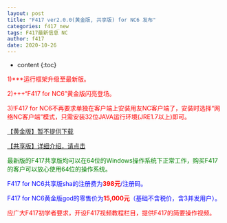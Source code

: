 ```yaml
---
layout: post
title: "F417 ver2.0.0(黄金版, 共享版) for NC6 发布"
categories: f417_new
tags: F417最新信息 NC
author: f417
date: 2020-10-26
---
```


* content
{:toc}



<p><font color="red">1)***运行框架升级至最新版。</font></p>

<p><font color="red">2)+++“F417 for NC6”黄金版闪亮登场。</font></p>

<p><font color="red">3)!F417 for NC6不再要求单独在客户端上安装用友NC客户端了，安装时选择“网络NC客户端”模式，只需安装32位JAVA运行环境(JRE1.7以上)即可。</font></p>


[【黄金版】暂不提供下载](/#)

[【共享版】详细介绍，请点击](/blog/f417_nc6_share)

<p><font color="green">最新版的F417共享版均可以在64位的Windows操作系统下正常工作，购买F417的客户可以放心使用64位的操作系统。</font></p>

<p><font color="blue">F417 for NC6共享版sha的注册费为<font color="red"><b>398元</b></font>/注册码。</font></p>

<p><font color="blue">F417 for NC6黄金版god的零售价为<font color="red"><b>15,000元</b></font>（基础不含税价，含3并发用户）。</font></p>

<p><font color="red">应广大F417初学者要求，开设F417视频教程栏目，提供F417的简要操作视频。</font></p>


